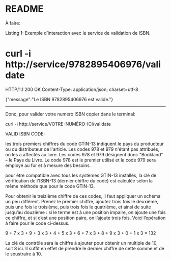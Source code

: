 # README

À faire:

Listing 1: Exemple d’interaction avec le service de validation de ISBN.

# curl -i http://service/9782895406976/validate
HTTP/1.1 200 OK
Content-Type: application/json; charset=utf-8

{"message":"Le ISBN 9782895406976 est valide."}

-----------------------------------------------------------------------------------------------

Donc, pour valider votre numéro ISBN copier dans le terminal:

curl -i http://service/VOTRE-NUMÉRO-ICI/validate


VALID ISBN CODE:

les trois premiers chiffres du code GTIN-13 indiquent le pays du producteur ou du distributeur de l'article.
Les codes 978 et 979 n'étant pas attribués, on les a affectés au livre. Les codes 978 et 979 désignent donc "Bookland" – le Pays du Livre. Le code 978 est le premier utilisé et le code 979 sera employé au fur et à mesure des besoins.

pour être compatible avec tous les systèmes GTIN-13 installés, la clé de vérification de l'ISBN-13 (dernier chiffre du code) est calculée selon la même méthode que pour le code GTIN-13.

Pour obtenir le treizième chiffre de ces codes, il faut appliquer un schéma un peu différent. Prenez le premier chiffre, ajoutez trois fois le deuxième, puis une fois le troisième, puis trois fois le quatrième, et ainsi de suite jusqu’au douzième : si le terme est à une position impaire, on ajoute une fois ce chiffre, et si c’est une position paire, on l’ajoute trois fois. Voici l’opération à faire pour le code ci-dessus.

9 + 7 x 3 + 9 + 3 x 3 + 4 + 5 x 3 + 6 + 7 x 3 + 8 + 9 x 3 + 0 + 1 x 3 = 132

La clé de contrôle sera le chiffre à ajouter pour obtenir un multiple de 10, soit 8 ici. Il suffit en effet de prendre le dernier chiffre de cette somme et de le soustraire à 10.
